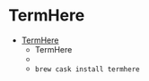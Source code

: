 # TermHere
- [TermHere](https://hbang.ws/apps/termhere/)
  -   TermHere
  - 
  - `brew cask install termhere`

